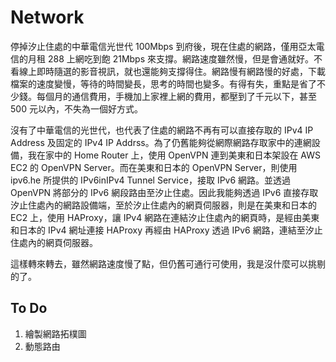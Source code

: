 # Network

停掉汐止住處的中華電信光世代 100Mbps 到府後，現在住處的網路，僅用亞太電信的月租 288 上網吃到飽 21Mbps 來支撐。網路速度雖然慢，但是會通就好。不看線上即時隨選的影音視訊，就也還能夠支撐得住。網路慢有網路慢的好處，下載檔案的速度變慢，等待的時間變長，思考的時間也變多。有得有失，重點是省了不少錢。每個月的通信費用，手機加上家裡上網的費用，都壓到了千元以下，甚至 500 元以內，不失為一個好方式。

沒有了中華電信的光世代，也代表了住處的網路不再有可以直接存取的 IPv4 IP Address 及固定的 IPv4 IP Addrss。為了仍舊能夠從網際網路存取家中的連網設備，我在家中的 Home Router 上，使用 OpenVPN 連到美東和日本架設在 AWS EC2 的 OpenVPN Server。而在美東和日本的 OpenVPN Server，則使用 ipv6.he 所提供的 IPv6inIPv4 Tunnel Service，接取 IPv6 網路。並透過 OpenVPN 將部分的 IPv6 網段路由至汐止住處。因此我能夠透過 IPv6 直接存取汐止住處內的網路設備端，至於汐止住處內的網頁伺服器，則是在美東和日本的 EC2 上，使用 HAProxy，讓 IPv4 網路在連結汐止住處內的網頁時，是經由美東和日本的 IPv4 網址連接 HAProxy 再經由 HAProxy 透過 IPv6 網路，連結至汐止住處內的網頁伺服器。

這樣轉來轉去，雖然網路速度慢了點，但仍舊可通行可使用，我是沒什麼可以挑剔的了。

## To Do

1. 繪製網路拓樸圖
2. 動態路由
